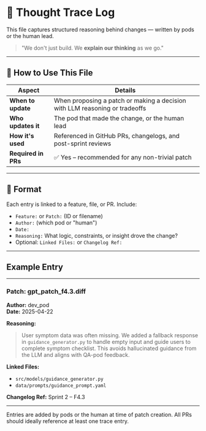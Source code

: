# 🧠 Thought Trace Log

This file captures structured reasoning behind changes — written by pods or the human lead.

> "We don't just build. We **explain our thinking** as we go."

---

## 📘 How to Use This File

| Aspect | Details |
|--------|---------|
| **When to update** | When proposing a patch or making a decision with LLM reasoning or tradeoffs |
| **Who updates it** | The pod that made the change, or the human lead |
| **How it's used** | Referenced in GitHub PRs, changelogs, and post-sprint reviews |
| **Required in PRs** | ✅ Yes – recommended for any non-trivial patch |

---

## 📜 Format
Each entry is linked to a feature, file, or PR. Include:
- `Feature:` or `Patch:` (ID or filename)
- `Author:` (which pod or "human")
- `Date:`
- `Reasoning:` What logic, constraints, or insight drove the change?
- Optional: `Linked Files:` or `Changelog Ref:`

---

## Example Entry

---
### Patch: gpt_patch_f4.3.diff
**Author:** dev_pod  
**Date:** 2025-04-22

**Reasoning:**
> User symptom data was often missing. We added a fallback response in `guidance_generator.py` to handle empty input and guide users to complete symptom checklist. This avoids hallucinated guidance from the LLM and aligns with QA-pod feedback.

**Linked Files:**  
- `src/models/guidance_generator.py`  
- `data/prompts/guidance_prompt.yaml`

**Changelog Ref:** Sprint 2 – F4.3

---

Entries are added by pods or the human at time of patch creation.
All PRs should ideally reference at least one trace entry.

